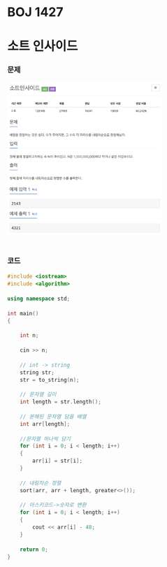 # BOJ 1427

# 소트 인사이드

### 문제

<img src="readme.assets/image-20200916170027373.png" alt="image-20200916170027373" width ="70%" />

### <br/> 코드

```c++
#include <iostream>
#include <algorithm>

using namespace std;

int main()
{

    int n;

    cin >> n;

    // int -> string
    string str;
    str = to_string(n);

    // 문자열 길이
    int length = str.length();
    
    // 분해된 문자열 담을 배열
    int arr[length];

    //문자열 하나씩 담기
    for (int i = 0; i < length; i++)
    {
        arr[i] = str[i];
    }

    // 내림차순 정렬
    sort(arr, arr + length, greater<>());

    // 아스키코드->숫자로 변환
    for (int i = 0; i < length; i++)
    {
        cout << arr[i] - 48;
    }

    return 0;
}
```

